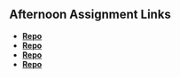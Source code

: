 ## Afternoon Assignment Links

* **[Repo](https://github.com/acaptainb/vendr)**
* **[Repo](https://github.com/acaptainb/summer24_gregslist_mvc)**
* **[Repo](https://github.com/TheWarrior0216/junglejumble)**
* **[Repo](https://github.com/acaptainb/gamenight)**
